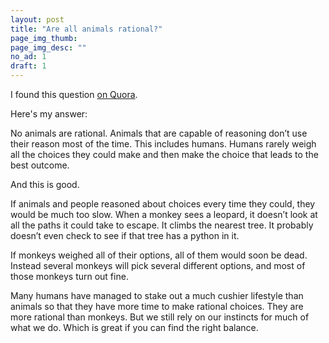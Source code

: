 ```yaml
---
layout: post
title: "Are all animals rational?"
page_img_thumb: 
page_img_desc: ""
no_ad: 1
draft: 1
---
```


I found this question <a href="https://www.quora.com/Are-all-animals-rational">on Quora</a>.

Here's my answer:

No animals are rational. Animals that are capable of reasoning don’t use their reason most of the time. This includes humans. Humans rarely weigh all the choices they could make and then make the choice that leads to the best outcome.

And this is good.

If animals and people reasoned about choices every time they could, they would be much too slow. When a monkey sees a leopard, it doesn’t look at all the paths it could take to escape. It climbs the nearest tree. It probably doesn’t even check to see if that tree has a python in it.

If monkeys weighed all of their options, all of them would soon be dead. Instead several monkeys will pick several different options, and most of those monkeys turn out fine.

Many humans have managed to stake out a much cushier lifestyle than animals so that they have more time to make rational choices. They are more rational than monkeys. But we still rely on our instincts for much of what we do. Which is great if you can find the right balance.
